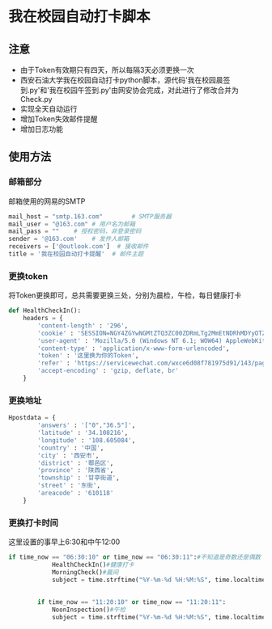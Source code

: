 # 我在校园自动打卡脚本

## 注意
- 由于Token有效期只有四天，所以每隔3天必须更换一次
- 西安石油大学我在校园自动打卡python脚本，源代码'我在校园晨签到.py'和'我在校园午签到.py'由网安协会完成，对此进行了修改合并为Check.py
 - 实现全天自动运行
 - 增加Token失效邮件提醒
 - 增加日志功能


## 使用方法

### 邮箱部分

邮箱使用的网易的SMTP

```python 
mail_host = "smtp.163.com"        # SMTP服务器
mail_user = "@163.com" # 用户名为邮箱
mail_pass = ""    # 授权密码，非登录密码 
sender = '@163.com'    # 发件人邮箱
receivers = ['@outlook.com']  # 接收邮件
title = '我在校园自动打卡提醒'  # 邮件主题
```
### 更换token
将Token更换即可，总共需要更换三处，分别为晨检，午检，每日健康打卡
```python 
def HealthCheckIn():
    headers = {
        'content-length' : '296',
        'cookie' : 'SESSION=NGY4ZGYwNGMtZTQ3ZC00ZDRmLTg2MmEtNDRhMDYyOTZlYTAw;path=/;HttpOnly',
        'user-agent' : 'Mozilla/5.0 (Windows NT 6.1; WOW64) AppleWebKit/537.36 (KHTML, like Gecko) Chrome/53.0.2785.143 Safari/537.36 MicroMessenger/7.0.9.501 NetType/WIFI MiniProgramEnv/Windows WindowsWechat',
        'content-type' : 'application/x-www-form-urlencoded',
        'token' : '这里换为你的Token',
        'refer' : 'https://servicewechat.com/wxce6d08f781975d91/143/page-frame.html',
        'accept-encoding' : 'gzip, deflate, br'
    }
```
### 更换地址
```python 
Hpostdata = {
        'answers' : '["0","36.5"]',
        'latitude' : '34.108216',
        'longitude' : '108.605084',
        'country' : '中国',
        'city' : '西安市',
        'district' : '鄠邑区',
        'province' : '陕西省',
        'township' : '甘亭街道',
        'street' : '东街',
        'areacode' : '610118'
    }
```
### 更换打卡时间
这里设置的事早上6:30和中午12:00
```python
if time_now == "06:30:10" or time_now == "06:30:11":#不知道是奇数还是偶数
            HealthCheckIn()#健康打卡
            MorningCheck()#晨间
            subject = time.strftime("%Y-%m-%d %H:%M:%S", time.localtime()) + " 晨间打卡/健康"
            
        
        if time_now == "11:20:10" or time_now == "11:20:11":
            NoonInspection()#午检
            subject = time.strftime("%Y-%m-%d %H:%M:%S", time.localtime()) + " 午检打卡"
```


